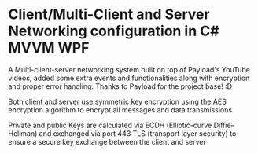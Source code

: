 # Client/Multi-Client and Server Networking configuration in C# MVVM WPF
A Multi-client-server networking system built on top of Payload's YouTube videos, added some extra events and functionalities along with encryption and proper error handling. Thanks to Payload for the project base! :D

Both client and server use symmetric key encryption using the AES encryption algorithm to encrypt all messages and data transmissions

Private and public Keys are calculated via ECDH (Elliptic-curve Diffie–Hellman) and exchanged via port 443 TLS (transport layer security) to ensure a secure key exchange between the client and server
